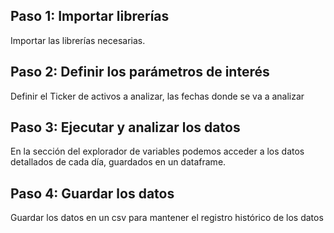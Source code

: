 ## Paso 1: Importar librerías
Importar las librerías necesarias.

## Paso 2: Definir los parámetros de interés
Definir el Ticker de activos a analizar, las fechas donde se va a analizar

## Paso 3: Ejecutar y analizar los datos
En la sección del explorador de variables podemos acceder a los datos detallados de cada día, guardados en un dataframe.

## Paso 4: Guardar los datos
Guardar los datos en un csv para mantener el registro histórico de los datos